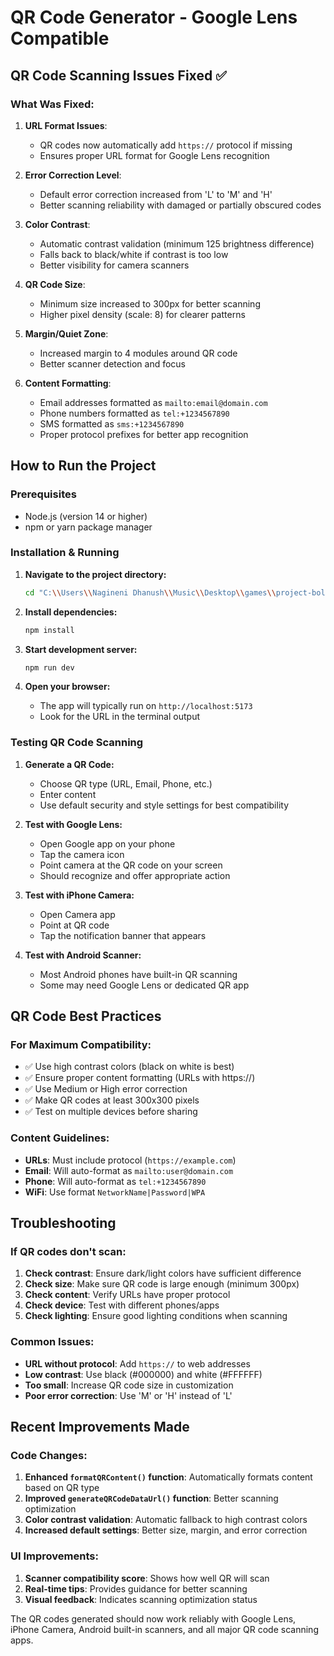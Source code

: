 # QR Code Generator - Google Lens Compatible

## QR Code Scanning Issues Fixed ✅

### What Was Fixed:

1. **URL Format Issues**: 
   - QR codes now automatically add `https://` protocol if missing
   - Ensures proper URL format for Google Lens recognition

2. **Error Correction Level**: 
   - Default error correction increased from 'L' to 'M' and 'H'
   - Better scanning reliability with damaged or partially obscured codes

3. **Color Contrast**: 
   - Automatic contrast validation (minimum 125 brightness difference)
   - Falls back to black/white if contrast is too low
   - Better visibility for camera scanners

4. **QR Code Size**: 
   - Minimum size increased to 300px for better scanning
   - Higher pixel density (scale: 8) for clearer patterns

5. **Margin/Quiet Zone**: 
   - Increased margin to 4 modules around QR code
   - Better scanner detection and focus

6. **Content Formatting**:
   - Email addresses formatted as `mailto:email@domain.com`
   - Phone numbers formatted as `tel:+1234567890` 
   - SMS formatted as `sms:+1234567890`
   - Proper protocol prefixes for better app recognition

## How to Run the Project

### Prerequisites
- Node.js (version 14 or higher)
- npm or yarn package manager

### Installation & Running

1. **Navigate to the project directory:**
   ```bash
   cd "C:\\Users\\Nagineni Dhanush\\Music\\Desktop\\games\\project-bolt-sb1-lpjqkecx\\project"
   ```

2. **Install dependencies:**
   ```bash
   npm install
   ```

3. **Start development server:**
   ```bash
   npm run dev
   ```

4. **Open your browser:**
   - The app will typically run on `http://localhost:5173`
   - Look for the URL in the terminal output

### Testing QR Code Scanning

1. **Generate a QR Code:**
   - Choose QR type (URL, Email, Phone, etc.)
   - Enter content
   - Use default security and style settings for best compatibility

2. **Test with Google Lens:**
   - Open Google app on your phone
   - Tap the camera icon
   - Point camera at the QR code on your screen
   - Should recognize and offer appropriate action

3. **Test with iPhone Camera:**
   - Open Camera app
   - Point at QR code
   - Tap the notification banner that appears

4. **Test with Android Scanner:**
   - Most Android phones have built-in QR scanning
   - Some may need Google Lens or dedicated QR app

## QR Code Best Practices

### For Maximum Compatibility:
- ✅ Use high contrast colors (black on white is best)
- ✅ Ensure proper content formatting (URLs with https://)
- ✅ Use Medium or High error correction
- ✅ Make QR codes at least 300x300 pixels
- ✅ Test on multiple devices before sharing

### Content Guidelines:
- **URLs**: Must include protocol (`https://example.com`)
- **Email**: Will auto-format as `mailto:user@domain.com`
- **Phone**: Will auto-format as `tel:+1234567890`
- **WiFi**: Use format `NetworkName|Password|WPA`

## Troubleshooting

### If QR codes don't scan:
1. **Check contrast**: Ensure dark/light colors have sufficient difference
2. **Check size**: Make sure QR code is large enough (minimum 300px)
3. **Check content**: Verify URLs have proper protocol
4. **Check device**: Test with different phones/apps
5. **Check lighting**: Ensure good lighting conditions when scanning

### Common Issues:
- **URL without protocol**: Add `https://` to web addresses
- **Low contrast**: Use black (#000000) and white (#FFFFFF)
- **Too small**: Increase QR code size in customization
- **Poor error correction**: Use 'M' or 'H' instead of 'L'

## Recent Improvements Made

### Code Changes:
1. **Enhanced `formatQRContent()` function**: Automatically formats content based on QR type
2. **Improved `generateQRCodeDataUrl()` function**: Better scanning optimization
3. **Color contrast validation**: Automatic fallback to high contrast colors
4. **Increased default settings**: Better size, margin, and error correction

### UI Improvements:
1. **Scanner compatibility score**: Shows how well QR will scan
2. **Real-time tips**: Provides guidance for better scanning
3. **Visual feedback**: Indicates scanning optimization status

The QR codes generated should now work reliably with Google Lens, iPhone Camera, Android built-in scanners, and all major QR code scanning apps.